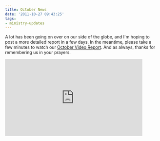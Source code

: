 ```yaml
---
title: October News
date: '2011-10-27 09:43:25'
tags:
- ministry-updates
---
```


A lot has been going on over on our side of the globe, and I'm hoping to post a more detailed report in a few days. In the meantime, please take a few minutes to watch our <a href="http://vimeo.com/31033747" title="October Video Report">October Video Report</a>. And as always, thanks for remembering us in your prayers.

<iframe src="http://player.vimeo.com/video/31033747?title=0&amp;byline=0&amp;portrait=0" width="450" height="253" frameborder="0" webkitAllowFullScreen allowFullScreen></iframe>
